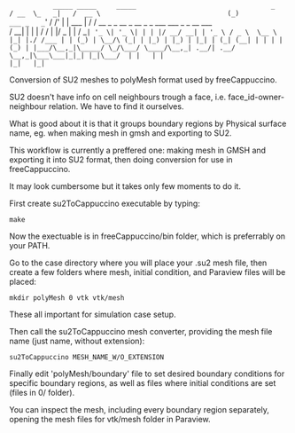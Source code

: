 `            _____ _____     _____                                  _             
            / __  \_   _|   /  __ \                                (_)            
  ___ _   _ `' / /' | | ___ | /  \/ __ _ _ __  _ __  _   _  ___ ___ _ _ __   ___  
 / __| | | |  / /   | |/ _ \| |    / _` | '_ \| '_ \| | | |/ __/ __| | '_ \ / _ \ 
 \__ \ |_| |./ /___ | | (_) | \__/\ (_| | |_) | |_) | |_| | (_| (__| | | | | (_) |
 |___/\__,_|\_____/ \_/\___/ \____/\__,_| .__/| .__/ \__,_|\___\___|_|_| |_|\___/ 
                                        | |   | |                                 
                                        |_|   |_|                                 `


Conversion of SU2 meshes to polyMesh format used by freeCappuccino.

SU2 doesn't have info on cell neighbours trough a face, i.e. face_id-owner-neighbour relation. We have to find it ourselves.

What is good about it is that it groups boundary regions by Physical surface name, eg. when making mesh in gmsh and exporting to SU2.

This workflow is currently a preffered one: making mesh in GMSH and exporting it into SU2 format, then doing conversion for use in freeCappuccino.

It may look cumbersome but it takes only few moments to do it.

First create su2ToCappuccino executable by typing:

`make`

Now the exectuable is in freeCappuccino/bin folder, which is preferrably on your PATH.

Go to the case directory where you will place your .su2 mesh file, then
create a few folders where mesh, initial condition, and Paraview files will be placed:

`mkdir polyMesh 0 vtk vtk/mesh`

These all important for simulation case setup.

Then call the su2ToCappuccino mesh converter, providing the mesh file name (just name, without extension):

`su2ToCappuccino MESH_NAME_W/O_EXTENSION`

Finally edit 'polyMesh/boundary' file to set desired boundary conditions for specific boundary regions, as well as
files where initial conditions are set (files in 0/ folder).

You can inspect the mesh, including every boundary region separately, opening the mesh files for vtk/mesh folder in Paraview.




